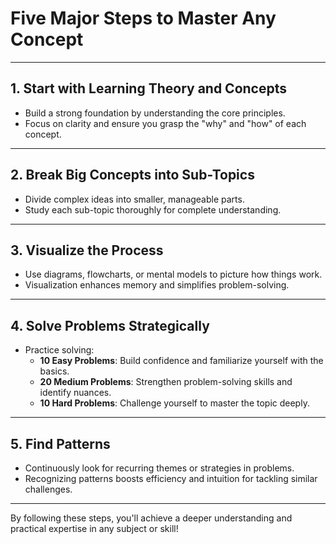 # Five Major Steps to Master Any Concept

---

## 1. Start with Learning Theory and Concepts  
- Build a strong foundation by understanding the core principles.  
- Focus on clarity and ensure you grasp the "why" and "how" of each concept.  

---

## 2. Break Big Concepts into Sub-Topics  
- Divide complex ideas into smaller, manageable parts.  
- Study each sub-topic thoroughly for complete understanding.  

---

## 3. Visualize the Process  
- Use diagrams, flowcharts, or mental models to picture how things work.  
- Visualization enhances memory and simplifies problem-solving.  

---

## 4. Solve Problems Strategically  
- Practice solving:  
  - **10 Easy Problems**: Build confidence and familiarize yourself with the basics.  
  - **20 Medium Problems**: Strengthen problem-solving skills and identify nuances.  
  - **10 Hard Problems**: Challenge yourself to master the topic deeply.  

---

## 5. Find Patterns  
- Continuously look for recurring themes or strategies in problems.  
- Recognizing patterns boosts efficiency and intuition for tackling similar challenges.  

---

By following these steps, you'll achieve a deeper understanding and practical expertise in any subject or skill!
